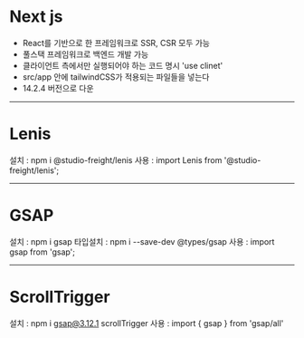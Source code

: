 # Next js

- React를 기반으로 한 프레임워크로 SSR, CSR 모두 가능
- 풀스택 프레임워크로 백엔드 개발 가능
- 클라이언트 측에서만 실행되어야 하는 코드 명시
'use clinet'
- src/app 안에 tailwindCSS가 적용되는 파일들을 넣는다
- 14.2.4 버전으로 다운

--- 

# Lenis

설치 : npm i @studio-freight/lenis
사용 : import Lenis from '@studio-freight/lenis';

---

# GSAP

설치 : npm i gsap
타입설치 : npm i --save-dev @types/gsap
사용 : import gsap from 'gsap';

--- 

# ScrollTrigger

설치 : npm i gsap@3.12.1 scrollTrigger
사용 : import { gsap } from 'gsap/all'
